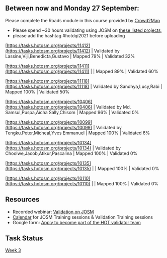 
## Between now and Monday 27 September: 

Please complete the Roads module in this course provided by [Crowd2Map](https://canvas.instructure.com/enroll/JAHNEB)

* Please spend ~30 hours validating using JOSM on [these listed projects](https://docs.google.com/spreadsheets/d/1v4fNOpFSlKZ3X9dMKJSZLvCgu-kHupqcfmjcGeqFrQc/edit#gid=0), 
* please add the hashtag #hotdqi2021 before uploading


[https://tasks.hotosm.org/projects/11412](https://tasks.hotosm.org/projects/11412) | Validated by Lassine,Viji,Benedicta,Gustavo | Mapped 79% | Validated 32% 

[https://tasks.hotosm.org/projects/11411](https://tasks.hotosm.org/projects/11411) |   | Mapped 89%  | Validated 60% 

[https://tasks.hotosm.org/projects/11118](https://tasks.hotosm.org/projects/11118) | Validated by Sandhya,Lucy,Rabi | Mapped 100% | Validated 50%

[https://tasks.hotosm.org/projects/10406](https://tasks.hotosm.org/projects/10406) | Validated by Md. Samsul,Puspa,Aïcha Sally,Chisom | Mapped 96%  | Validated 0%

[https://tasks.hotosm.org/projects/10099](https://tasks.hotosm.org/projects/10099) | Validated by Tengku.Peter,Micheal,Yves Emmanuel | Mapped 100% | Validated 6%

[https://tasks.hotosm.org/projects/10134](https://tasks.hotosm.org/projects/10134) | Validated by Choolwe,Jacob,Atikur,Pascalina | Mapped 100%  | Validated 0%  

[https://tasks.hotosm.org/projects/10135](https://tasks.hotosm.org/projects/10135) |   | Mapped 100%  | Validated 0%  

[https://tasks.hotosm.org/projects/10110](https://tasks.hotosm.org/projects/10110) |   | Mapped 100%  |  Validated 0%


## Resources

* Recorded webinar: [Validation on JOSM](https://www.youtube.com/watch?v=YQ18XfRM6d4)
* [Calendar](https://calendar.google.com/calendar/u/0/embed?src=hotosm.org_848e89aaiab04ag94d23rqn558@group.calendar.google.com) for JOSM Training sessions & Validation Training sessions
* Google form: [Apply to become part of the HOT validator team](https://docs.google.com/forms/d/e/1FAIpQLSflj3oYzu4MDfCxyQeAGYJWkgor59myfo-1C6cdiG4wAYMVxQ/viewform)


## Task Status 

[Week 3](https://arahmandc.github.io/interns21/tasks/week3.html)